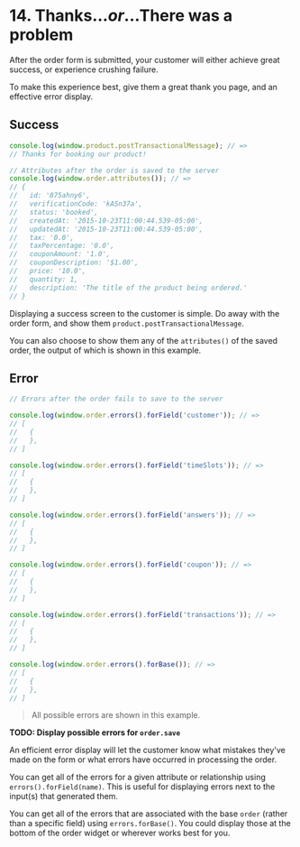 # 14. Thanks...*or*...There was a problem

After the order form is submitted, your customer will either achieve great success, or experience crushing failure.

To make this experience best, give them a great thank you page, and an effective error display.

## Success

```javascript
console.log(window.product.postTransactionalMessage); // =>
// Thanks for booking our product!

// Attributes after the order is saved to the server
console.log(window.order.attributes()); // =>
// {
//   id: '875ahny6',
//   verificationCode: 'kASn37a',
//   status: 'booked',
//   createdAt: '2015-10-23T11:00:44.539-05:00',
//   updatedAt: '2015-10-23T11:00:44.539-05:00',
//   tax: '0.0',
//   taxPercentage: '0.0',
//   couponAmount: '1.0',
//   couponDescription: '$1.00',
//   price: '10.0',
//   quantity: 1,
//   description: 'The title of the product being ordered.'
// }
```

Displaying a success screen to the customer is simple. Do away with the order form, and show them `product.postTransactionalMessage`.

You can also choose to show them any of the `attributes()` of the saved order, the output of which is shown in this example.

## Error

```javascript
// Errors after the order fails to save to the server

console.log(window.order.errors().forField('customer')); // =>
// [
//   {
//   },
// ]

console.log(window.order.errors().forField('timeSlots')); // =>
// [
//   {
//   },
// ]

console.log(window.order.errors().forField('answers')); // =>
// [
//   {
//   },
// ]

console.log(window.order.errors().forField('coupon')); // =>
// [
//   {
//   },
// ]

console.log(window.order.errors().forField('transactions')); // =>
// [
//   {
//   },
// ]

console.log(window.order.errors().forBase()); // =>
// [
//   {
//   },
// ]
```

> All possible errors are shown in this example.

**TODO: Display possible errors for `order.save`**

An efficient error display will let the customer know what mistakes they've made on the form or what errors have occurred in processing
the order.

You can get all of the errors for a given attribute or relationship using `errors().forField(name)`. This is useful for displaying errors next to the input(s)
that generated them.

You can get all of the errors that are associated with the base `order` (rather than a specific field) using `errors.forBase()`. You could
display those at the bottom of the order widget or wherever works best for you.
